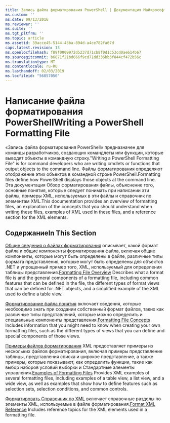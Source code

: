 ```yaml
---
title: Запись файла форматирования PowerShell | Документация Майкрософт
ms.custom: ''
ms.date: 09/13/2016
ms.reviewer: ''
ms.suite: ''
ms.tgt_pltfrm: ''
ms.topic: article
ms.assetid: 39acce45-5144-43ba-894d-a4ce782fa67d
caps.latest.revision: 13
ms.openlocfilehash: f89f0009972d5237d71cb8f0d1c53cd0ae614b67
ms.sourcegitcommit: b6871f21bd666f9cd71dd336bb3f844cf472b56c
ms.translationtype: MT
ms.contentlocale: ru-RU
ms.lasthandoff: 02/03/2019
ms.locfileid: "56857050"
---
```

# <a name="writing-a-powershell-formatting-file"></a><span data-ttu-id="10e1f-102">Написание файла форматирования PowerShell</span><span class="sxs-lookup"><span data-stu-id="10e1f-102">Writing a PowerShell Formatting File</span></span>

<span data-ttu-id="10e1f-103">«Запись файла форматирования PowerShell» предназначен для команды разработчиков, создающих командлеты или функции, которые выводят объекты в командную строку.</span><span class="sxs-lookup"><span data-stu-id="10e1f-103">"Writing a PowerShell Formatting File" is for command developers who are writing cmdlets or functions that output objects to the command line.</span></span> <span data-ttu-id="10e1f-104">Файлы форматирования определяют отображение этих объектов в командной строке PowerShell.</span><span class="sxs-lookup"><span data-stu-id="10e1f-104">Formatting files define how PowerShell displays those objects at the command line.</span></span> <span data-ttu-id="10e1f-105">Эта документация Обзор форматирования файлы, объяснение того, основные понятия, которые следует понимать при написании эти файлы, примеры XML, используемых в эти файлы и справочник по элементам XML.</span><span class="sxs-lookup"><span data-stu-id="10e1f-105">This documentation provides an overview of formatting files, an explanation of the concepts that you should understand when writing these files, examples of XML used in these files, and a reference section for the XML elements.</span></span>

## <a name="in-this-section"></a><span data-ttu-id="10e1f-106">Содержание</span><span class="sxs-lookup"><span data-stu-id="10e1f-106">In This Section</span></span>

<span data-ttu-id="10e1f-107">[Общие сведения о файлах форматирования](./formatting-file-overview.md) описывает, какой формат файла и общие компоненты форматирования файла, включая общие компоненты, которые могут быть определены в файле, различные типы формата представления, которые могут быть определены для объектов .NET и упрощенный пример того, XML, используемый для определения таблицы представления.</span><span class="sxs-lookup"><span data-stu-id="10e1f-107">[Formatting File Overview](./formatting-file-overview.md) Describes what a format file is and the general components of a formatting file, including common features that can be defined in the file, the different types of format views that can be defined for .NET objects, and a simplified example of the XML used to define a table view.</span></span>

<span data-ttu-id="10e1f-108">[Форматирование файла понятия](./formatting-file-concepts.md) включает сведения, которые необходимо знать при создании собственный формат файлов, таких как различные типы представлений, которые можно определить и специальные компоненты представления.</span><span class="sxs-lookup"><span data-stu-id="10e1f-108">[Formatting File Concepts](./formatting-file-concepts.md) Includes information that you might need to know when creating your own formatting files, such as the different types of views that you can define and special components of those views.</span></span>

<span data-ttu-id="10e1f-109">[Примеры файлов форматирования](./examples-of-formatting-files.md) XML предоставляет примеры из нескольких файлов форматирования, включая примеры представление таблицы, представления списка и широкое представление, а также примеры, которые показывают, как определить функции, такие как выбор наборов условий выборки и Стандартные элементы управления.</span><span class="sxs-lookup"><span data-stu-id="10e1f-109">[Examples of Formatting Files](./examples-of-formatting-files.md) Provides XML examples of several formatting files, including examples of a table view, a list view, and a wide view, as well as examples that show how to define features such as selection sets, selection conditions, and common controls.</span></span>

<span data-ttu-id="10e1f-110">[Форматировать Справочник по XML](./format-schema-xml-reference.md) включает справочные разделы по элементы XML, используемые в файле форматирования.</span><span class="sxs-lookup"><span data-stu-id="10e1f-110">[Format XML Reference](./format-schema-xml-reference.md) Includes reference topics for the XML elements used in a formatting file.</span></span>
